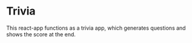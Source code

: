 # Trivia

This react-app functions as a trivia app, which generates questions and shows the score at the end.

